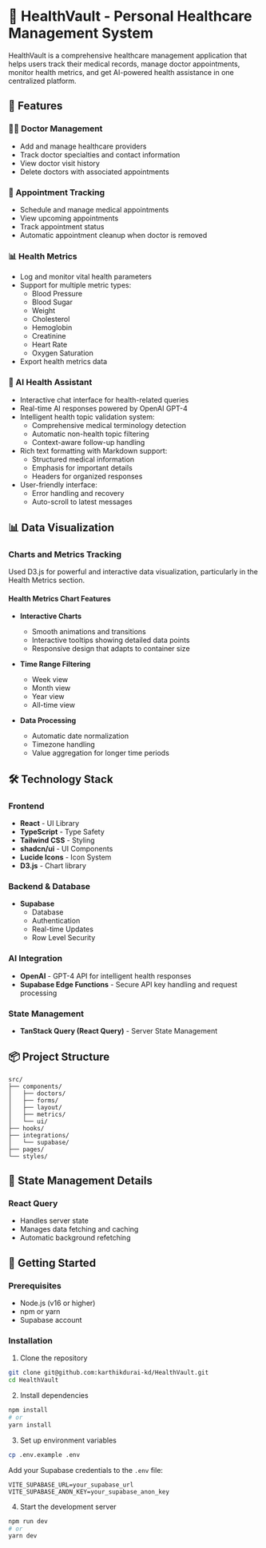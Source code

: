 # 🏥 HealthVault - Personal Healthcare Management System

HealthVault is a comprehensive healthcare management application that helps users track their medical records, manage doctor appointments, monitor health metrics, and get AI-powered health assistance in one centralized platform.

## 🌟 Features

### 👨‍⚕️ Doctor Management
- Add and manage healthcare providers
- Track doctor specialties and contact information
- View doctor visit history
- Delete doctors with associated appointments

### 📅 Appointment Tracking
- Schedule and manage medical appointments
- View upcoming appointments
- Track appointment status
- Automatic appointment cleanup when doctor is removed

### 📊 Health Metrics
- Log and monitor vital health parameters
- Support for multiple metric types:
  - Blood Pressure
  - Blood Sugar
  - Weight
  - Cholesterol
  - Hemoglobin
  - Creatinine
  - Heart Rate
  - Oxygen Saturation
- Export health metrics data

### 🤖 AI Health Assistant
- Interactive chat interface for health-related queries
- Real-time AI responses powered by OpenAI GPT-4
- Intelligent health topic validation system:
  - Comprehensive medical terminology detection
  - Automatic non-health topic filtering
  - Context-aware follow-up handling
- Rich text formatting with Markdown support:
  - Structured medical information
  - Emphasis for important details
  - Headers for organized responses
- User-friendly interface:
  - Error handling and recovery
  - Auto-scroll to latest messages

## 📊 Data Visualization

### Charts and Metrics Tracking
Used D3.js for powerful and interactive data visualization, particularly in the Health Metrics section.

#### Health Metrics Chart Features
- **Interactive Charts**
  - Smooth animations and transitions
  - Interactive tooltips showing detailed data points
  - Responsive design that adapts to container size

- **Time Range Filtering**
  - Week view 
  - Month view 
  - Year view
  - All-time view

- **Data Processing**
  - Automatic date normalization
  - Timezone handling
  - Value aggregation for longer time periods

## 🛠 Technology Stack

### Frontend
- **React** - UI Library
- **TypeScript** - Type Safety
- **Tailwind CSS** - Styling
- **shadcn/ui** - UI Components
- **Lucide Icons** - Icon System
- **D3.js** - Chart library

### Backend & Database
- **Supabase** 
  - Database
  - Authentication
  - Real-time Updates
  - Row Level Security

### AI Integration
- **OpenAI** - GPT-4 API for intelligent health responses
- **Supabase Edge Functions** - Secure API key handling and request processing

### State Management
- **TanStack Query (React Query)** - Server State Management

## 📦 Project Structure

```text
src/
├── components/
│   ├── doctors/
│   ├── forms/
│   ├── layout/
│   ├── metrics/
│   └── ui/
├── hooks/
├── integrations/
│   └── supabase/
├── pages/
└── styles/
```

## 🔄 State Management Details

### React Query
- Handles server state
- Manages data fetching and caching
- Automatic background refetching

## 🚀 Getting Started

### Prerequisites
- Node.js (v16 or higher)
- npm or yarn
- Supabase account

### Installation

1. Clone the repository
```bash
git clone git@github.com:karthikdurai-kd/HealthVault.git
cd HealthVault
```

2. Install dependencies
```bash
npm install
# or
yarn install
```

3. Set up environment variables
```bash
cp .env.example .env
```
Add your Supabase credentials to the `.env` file:
```env
VITE_SUPABASE_URL=your_supabase_url
VITE_SUPABASE_ANON_KEY=your_supabase_anon_key
```

4. Start the development server
```bash
npm run dev
# or
yarn dev
```



